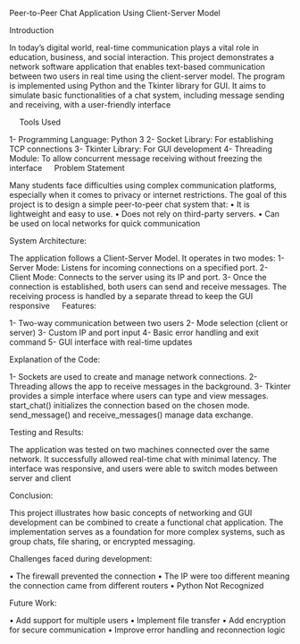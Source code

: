Peer-to-Peer Chat Application Using Client-Server Model


Introduction

In today’s digital world, real-time communication plays a vital role in education, business, and social interaction. This project demonstrates a network software application that enables text-based communication between two users in real time using the client-server model. The program is implemented using Python and the Tkinter library for GUI. It aims to simulate basic functionalities of a chat system, including message sending and receiving, with a user-friendly interface

 
Tools Used

1-	Programming Language: Python 3
2-	Socket Library: For establishing TCP connections
3-	Tkinter Library: For GUI development
4-	Threading Module: To allow concurrent message receiving without freezing the interface
 
Problem Statement

Many students face difficulties using complex communication platforms, especially when it comes to privacy or internet restrictions. The goal of this project is to design a simple peer-to-peer chat system that:
•	It is lightweight and easy to use.
•	Does not rely on third-party servers.
•	Can be used on local networks for quick communication


System Architecture:

The application follows a Client-Server Model. It operates in two modes:
1-	Server Mode: Listens for incoming connections on a specified port.
2-	Client Mode: Connects to the server using its IP and port.
3-	Once the connection is established, both users can send and receive messages. The receiving process is handled by a separate thread to keep the GUI responsive
 
Features:

1-	Two-way communication between two users
2-	Mode selection (client or server)
3-	Custom IP and port input
4-	Basic error handling and exit command
5-	GUI interface with real-time updates


Explanation of the Code:

1-	Sockets are used to create and manage network connections.
2-	Threading allows the app to receive messages in the background.
3-	Tkinter provides a simple interface where users can type and view messages.
start_chat() initializes the connection based on the chosen mode.
send_message() and receive_messages() manage data exchange.


Testing and Results:

The application was tested on two machines connected over the same network. It successfully allowed real-time chat with minimal latency. The interface was responsive, and users were able to switch modes between server and client


Conclusion:

This project illustrates how basic concepts of networking and GUI development can be combined to create a functional chat application. The implementation serves as a foundation for more complex systems, such as group chats, file sharing, or encrypted messaging.


Challenges faced during development:

•	The firewall prevented the connection
•	The IP were too different meaning the connection came from different routers
•	Python Not Recognized


Future Work:

•	Add support for multiple users
•	Implement file transfer
•	Add encryption for secure communication
•	Improve error handling and reconnection logic


